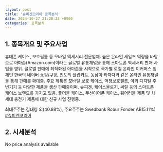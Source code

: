 ```yaml
---
layout: post
title: '슈피겐코리아 종목분석'
date: 2024-10-27 21:20:23 +0900
categories: 종목분석
---
```


## 1. 종목개요 및 주요사업

휴대폰 케이스, 보호필름 등 모바일 액세서리 전문업체. 높은 온라인 세일즈 역량을 바탕으로 아마존(Amazon.com)이라는 글로벌 유통채널을 통해 스마트폰 액세서리 판매 사업을 영위. 글로벌 판매에 최적화된 아마존을 시작으로 국가별 로컬 온라인 이커머스 업체인 한국의 네이버 쇼핑/쿠팡, 인도의 플립카트, 동남아 라자다와 같은 온라인 유통채널을 통해 판매를 확대중. 주요 제품은 모바일 보호 케이스, 액정보호필름, 이외 디지털 주변기기 등 다양한 제품을 생산 판매중이며, 슈피겐, 케이스올로지, 씨릴 등의 스마트폰 케이스 브랜드를 가지고 있음. 폴더블 케이스, 무선이어폰 케이스, 웨어러블 제품 및 차세대 충전기 제품에 대한 신규 사업 진행중.

최대주주는 김대영 외(40.98%), 주요주주는 Swedbank Robur Fonder AB(5.11%)
[#슈피겐코리아](#)

## 2. 시세분석

No price analysis available
